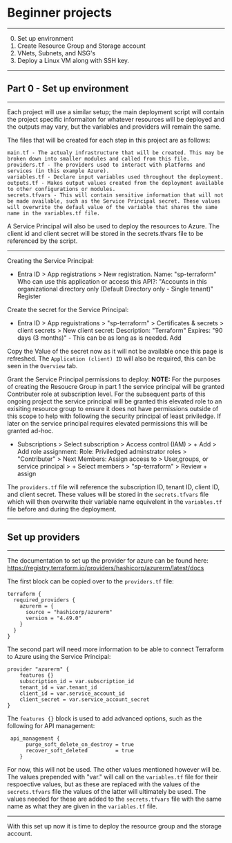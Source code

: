 # Beginner projects
---
0. Set up environment
1. Create Resource Group and Storage account
2. VNets, Subnets, and NSG's
3. Deploy a Linux VM along with SSH key.
---
## Part 0 - Set up environment
---
Each project will use a similar setup; the main deployment script will contain the project specific informaiton for whatever resources will be deployed and the outputs may vary, but the variables and providers will remain the same.

The files that will be created for each step in this project are as follows:
```
main.tf - The actualy infrastructure that will be created. This may be broken down into smaller modules and called from this file.
providers.tf - The providers used to interact with platforms and services (in this example Azure).
variables.tf - Declare input variables used throughout the deployment.
outputs.tf - Makes output values created from the deployment available to other configurations or modules.
secrets.tfvars - This will contain sensitive information that will not be made available, such as the Service Principal secret. These values will overwrite the defaul value of the variable that shares the same name in the variables.tf file.
```

A Service Principal will also be used to deploy the resources to Azure. The client id and client secret will be stored in the secrets.tfvars file to be referenced by the script.

---

Creating the Service Principal:
- Entra ID > App registrations > New registration.
Name: "sp-terraform"
Who can use this application or access this API?: "Accounts in this organizational directory only (Default Directory only - Single tenant)"
Register

Create the secret for the Service Principal:
- Entra ID > App reguistrations > "sp-terraform" > Certificates & secrets > client secrets > New client secret:
Description: "Terraform"
Expires: "90 days (3 months)" - This can be as long as is needed.
Add

Copy the Value of the secret now as it will not be available once this page is refreshed. The `Application (client) ID` will also be required, this can be seen in the `Overview` tab.

Grant the Service Principal permissions to deploy:
**NOTE:** For the purposes of creating the Resoucre Group in part 1 the service principal will be granted Contributer role at subscription level. For the subsequent parts of this ongoing project the service principal will be granted this elevated role to an exisiting resource group to ensure it does not have permissions outside of this scope to help with following the security principal of least priviledge. If later on the service principal requires elevated permissions this will be granted ad-hoc.
- Subscriptions > Select subscription > Access control (IAM) > + Add > Add role assignment:
Role: Priviledged adminstrator roles > "Contributer" > Next
Members: Assign access to > User,groups, or service principal > + Select members > "sp-terraform" > Review + assign

The `providers.tf` file will reference the subscription ID, tenant ID, client ID, and client secret. These values will be stored in the `secrets.tfvars` file which will then overwrite their variable name equivelent in the `variables.tf` file before and during the deployment.

---
## Set up providers
---
The documentation to set up the provider for azure can be found here:
https://registry.terraform.io/providers/hashicorp/azurerm/latest/docs

The first block can be copied over to the `providers.tf` file:

```
terraform {
  required_providers {
    azurerm = {
      source = "hashicorp/azurerm"
      version = "4.49.0"
    }
  }
}
```
The second part will need more information to be able to connect Terraform to Azure using the Service Principal:
```
provider "azurerm" {
    features {}
    subscription_id = var.subscription_id
    tenant_id = var.tenant_id
    client_id = var.service_account_id
    client_secret = var.service_account_secret
}
```
The `features {}` block is used to add advanced options, such as the following for API management:
```
 api_management {
      purge_soft_delete_on_destroy = true
      recover_soft_deleted         = true
    }
```

For now, this will not be used. The other values mentioned however will be. The values prepended with "var." will call on the `variables.tf` file for their respoective values, but as these are replaced with the values of the `secrets.tfvars` file the values of the latter will ultimately be used. The values needed for these are added to the `secrets.tfvars` file with the same name as what they are given in the `variables.tf` file.

---
With this set up now it is time to deploy the resource group and the storage account.